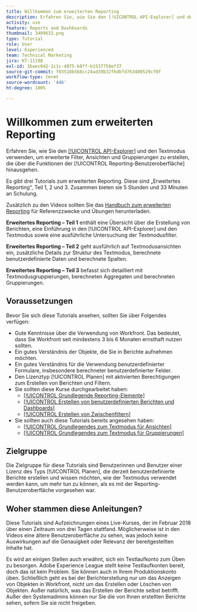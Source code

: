 ```yaml
---
title: Willkommen zum erweiterten Reporting
description: Erfahren Sie, wie Sie den [!UICONTROL API-Explorer] und den Textmodus verwenden, um erweiterte Filter, Ansichten und Gruppierungen zu erstellen, die über die Funktionen der [!UICONTROL Reporting-Benutzeroberfläche] hinausgehen.
activity: use
feature: Reports and Dashboards
thumbnail: 3409632.png
type: Tutorial
role: User
level: Experienced
team: Technical Marketing
jira: KT-11198
exl-id: 3baec042-1c1c-4075-b8ff-b1537758ef37
source-git-commit: f03518b568cc24ad39b32f6dbfd763400529cf0f
workflow-type: tm+mt
source-wordcount: '446'
ht-degree: 100%

---
```


# Willkommen zum erweiterten Reporting

Erfahren Sie, wie Sie den [[!UICONTROL API-Explorer]](https://developer.adobe.com/workfront/api-explorer/) und den Textmodus verwenden, um erweiterte Filter, Ansichten und Gruppierungen zu erstellen, die über die Funktionen der [!UICONTROL Reporting-Benutzeroberfläche] hinausgehen.

Es gibt drei Tutorials zum erweiterten Reporting. Diese sind „Erweitertes Reporting“, Teil 1, 2 und 3. Zusammen bieten sie 5 Stunden und 33 Minuten an Schulung.

Zusätzlich zu den Videos sollten Sie das [Handbuch zum erweiterten Reporting](/help/assets/advanced-reporting-manual.pdf) für Referenzzwecke und Übungen herunterladen.

**Erweitertes Reporting – Teil 1** enthält eine Übersicht über die Erstellung von Berichten, eine Einführung in den [!UICONTROL API-Explorer] und den Textmodus sowie eine ausführliche Untersuchung der Textmodusfilter.

**Erweitertes Reporting – Teil 2** geht ausführlich auf Textmodusansichten ein, zusätzliche Details zur Struktur des Textmodus, berechnete benutzerdefinierte Daten und berechnete Spalten.

**Erweitertes Reporting – Teil 3** befasst sich detailliert mit Textmodusgruppierungen, berechneten Aggregaten und berechneten Gruppierungen.

## Voraussetzungen

Bevor Sie sich diese Tutorials ansehen, sollten Sie über Folgendes verfügen:

* Gute Kenntnisse über die Verwendung von Workfront. Das bedeutet, dass Sie Workfront seit mindestens 3 bis 6 Monaten ernsthaft nutzen sollten.
* Ein gutes Verständnis der Objekte, die Sie in Berichte aufnehmen möchten.
* Ein gutes Verständnis für die Verwendung benutzerdefinierter Formulare, insbesondere berechneter benutzerdefinierter Felder.
* Den Lizenztyp [!UICONTROL Planen] mit aktivierten Berechtigungen zum Erstellen von Berichten und Filtern.
* Sie sollten diese Kurse durchgearbeitet haben:
   * [[!UICONTROL Grundlegende Reporting-Elemente]](https://experienceleague.adobe.com/docs/courses/using/workfront-u-1-2022-1-reporting.html?lang=de)
   * [[!UICONTROL Erstellen von benutzerdefinierten Berichten und Dashboards]](https://experienceleague.adobe.com/docs/courses/using/workfront-u-1-2022-3-reporting.html?lang=de)
   * [[!UICONTROL Erstellen von Zwischenfiltern]](https://experienceleague.adobe.com/docs/courses/using/workfront-u-1-2022-2-reporting.html?lang=de)
* Sie sollten auch diese Tutorials bereits angesehen haben:
   * [[!UICONTROL Grundlegendes zum Textmodus für Ansichten]](https://experienceleague.adobe.com/docs/workfront-learn/tutorials-workfront/reporting/intermediate-reporting/basic-text-mode-for-views.html?lang=de)
   * [[!UICONTROL Grundlegendes zum Textmodus für Gruppierungen]](https://experienceleague.adobe.com/docs/workfront-learn/tutorials-workfront/reporting/intermediate-reporting/basic-text-mode-for-groupings.html?lang=de)

## Zielgruppe

Die Zielgruppe für diese Tutorials sind Benutzerinnen und Benutzer einer Lizenz des Typs [!UICONTROL Planen], die derzeit benutzerdefinierte Berichte erstellen und wissen möchten, wie der Textmodus verwendet werden kann, um mehr tun zu können, als es mit der Reporting-Benutzeroberfläche vorgesehen war.

## Woher stammen diese Anleitungen?

Diese Tutorials sind Aufzeichnungen eines Live-Kurses, der im Februar 2018 über einen Zeitraum von drei Tagen stattfand. Möglicherweise ist in den Videos eine ältere Benutzeroberfläche zu sehen, was jedoch keine Auswirkungen auf die Genauigkeit oder Relevanz der bereitgestellten Inhalte hat.

Es wird an einigen Stellen auch erwähnt, sich ein Testlaufkonto zum Üben zu besorgen. Adobe Experience League stellt keine Testlaufkonten bereit, doch das ist kein Problem. Sie können auch in Ihrem Produktionskonto üben. Schließlich geht es bei der Berichterstellung nur um das Anzeigen von Objekten in Workfront, nicht um das Erstellen oder Löschen von Objekten. Außer natürlich, was das Erstellen der Berichte selbst betrifft. Außer den Systemadmins können nur Sie die von Ihnen erstellten Berichte sehen, sofern Sie sie nicht freigeben.
